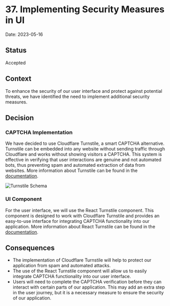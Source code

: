 # 37. Implementing Security Measures in UI

Date: 2023-05-16

## Status

Accepted

## Context

To enhance the security of our user interface and protect against potential threats, 
we have identified the need to implement additional security measures.

## Decision

### CAPTCHA Implementation

We have decided to use Cloudflare Turnstile, a smart CAPTCHA alternative. Turnstile can be embedded into any website 
without sending traffic through Cloudflare and works without showing visitors a CAPTCHA. This system is effective in 
verifying that user interactions are genuine and not automated bots, thus preventing spam and automated extraction 
of data from websites. More information about Turnstile can be found in the [documentation](https://developers.cloudflare.com/turnstile/).

![Turnstile Schema](https://developers.cloudflare.com/_astro/turnstile-overview.BlA8uXVD_2dsKtH.webp)

### UI Component

For the user interface, we will use the React Turnstile component. This component is designed to work with Cloudflare Turnstile and provides an easy-to-use interface for integrating CAPTCHA functionality into our application. More information about React Turnstile can be found in the [documentation](https://docs.page/marsidev/react-turnstile/).

## Consequences

+ The implementation of Cloudflare Turnstile will help to protect our application from spam and automated attacks.
+ The use of the React Turnstile component will allow us to easily integrate CAPTCHA functionality into our user interface.
+ Users will need to complete the CAPTCHA verification before they can interact with certain parts of our application. This may add an extra step in the user journey, but it is a necessary measure to ensure the security of our application.
